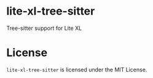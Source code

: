 # lite-xl-tree-sitter
Tree-sitter support for Lite XL

# License
`lite-xl-tree-sitter` is licensed under the MIT License.
